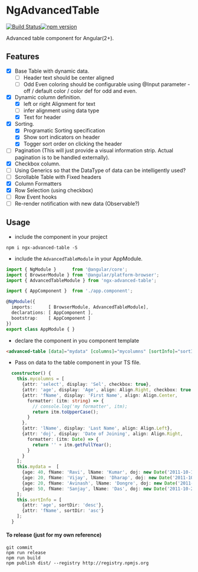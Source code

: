 # NgAdvancedTable
[![Build Status][travis-badge]][travis-badge-url][![npm version](https://badge.fury.io/js/ngx-advanced-table.svg)](https://badge.fury.io/js/ngx-advanced-table) 

Advanced table component for Angular(2+).

## Features
* [X] Base Table with dynamic data.
    * [ ] Header text should be center aligned
    * [ ] Odd Even coloring should be configurable using @Input parameter - off / default color / color def for odd and even.
* [X] Dynamic column definition.
    * [X] left or right Alignment for text
    * [ ] infer alignment using data type
    * [X] Text for header
* [X] Sorting.
    * [X] Programatic Sorting specification
    * [X] Show sort indicators on header
    * [X] Togger sort order on clicking the header
* [ ] Pagination (This will just provide a visual information strip. Actual pagination is to be handled externally).
* [X] Checkbox column.
* [ ] Using Generics so that the DataType of data can be intelligently used?
* [ ] Scrollable Table with Fixed headers
* [X] Column Formatters
* [X] Row Selection (using checkbox)
* [ ] Row Event hooks
* [ ] Re-render notification with new data (Observable?)

## Usage

* include the component in your project

````shell
npm i ngx-advanced-table -S
````

* include the `AdvancedTableModule` in your AppModule.
````ts
import { NgModule }      from '@angular/core';
import { BrowserModule } from '@angular/platform-browser';
import { AdvancedTableModule } from 'ngx-advanced-table';

import { AppComponent }  from './app.component';

@NgModule({
  imports:      [ BrowserModule, AdvancedTableModule],
  declarations: [ AppComponent ],
  bootstrap:    [ AppComponent ]
})
export class AppModule { }

````
* declare the component in you component template
````html
<advanced-table [data]="mydata" [columns]="mycolumns" [sortInfo]="sortInfo"></advanced-table>
````
* Pass on data to the table component in your TS file.
````ts
  constructor() {
    this.mycolumns = [
      {attr: 'select', display: 'Sel', checkbox: true},
      {attr: 'age', display: 'Age', align: Align.Right, checkbox: true },
      {attr: 'fName', display: 'First Name', align: Align.Center,
        formatter: (itm: string) => {
          // console.log('my formatter', itm);
          return itm.toUpperCase();
        }
      },
      {attr: 'lName', display: 'Last Name', align: Align.Left},
      {attr: 'doj', display: 'Date of Joining', align: Align.Right,
        formatter: (itm: Date) => {
          return '' + itm.getFullYear();
        }
      }
    ];
    this.mydata =  [
      {age: 40, fName: 'Ravi', lName: 'Kumar', doj: new Date('2011-10-19')},
      {age: 20, fName: 'Vijay', lName: 'Dharap', doj: new Date('2011-10-20')},
      {age: 20, fName: 'Avinash', lName: 'Dongre', doj: new Date('2011-10-21')},
      {age: 50, fName: 'Sanjay', lName: 'Das', doj: new Date('2011-10-22')}
    ];
    this.sortInfo = [
      {attr: 'age', sortDir: 'desc'},
      {attr: 'fName', sortDir: 'asc'}
    ];
  }

````

#### To release (just for my own reference)

````
git commit
npm run release
npm run build
npm publish dist/ --registry http://registry.npmjs.org
````

[travis-badge]: https://travis-ci.org/dharapvj/ngx-advanced-table.svg?branch=master
[travis-badge-url]: https://travis-ci.org/dharapvj/ngx-advanced-table
